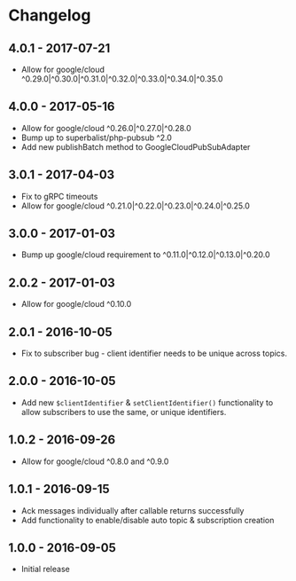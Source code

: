 # Changelog

## 4.0.1 - 2017-07-21

* Allow for google/cloud ^0.29.0|^0.30.0|^0.31.0|^0.32.0|^0.33.0|^0.34.0|^0.35.0

## 4.0.0 - 2017-05-16

* Allow for google/cloud ^0.26.0|^0.27.0|^0.28.0
* Bump up to superbalist/php-pubsub ^2.0
* Add new publishBatch method to GoogleCloudPubSubAdapter

## 3.0.1 - 2017-04-03

* Fix to gRPC timeouts
* Allow for google/cloud ^0.21.0|^0.22.0|^0.23.0|^0.24.0|^0.25.0

## 3.0.0 - 2017-01-03

* Bump up google/cloud requirement to ^0.11.0|^0.12.0|^0.13.0|^0.20.0

## 2.0.2 - 2017-01-03

* Allow for google/cloud ^0.10.0

## 2.0.1 - 2016-10-05

* Fix to subscriber bug - client identifier needs to be unique across topics.

## 2.0.0 - 2016-10-05

* Add new `$clientIdentifier` & `setClientIdentifier()` functionality to allow subscribers to use the same, or unique identifiers.

## 1.0.2 - 2016-09-26

* Allow for google/cloud ^0.8.0 and ^0.9.0

## 1.0.1 - 2016-09-15

* Ack messages individually after callable returns successfully
* Add functionality to enable/disable auto topic & subscription creation

## 1.0.0 - 2016-09-05

* Initial release